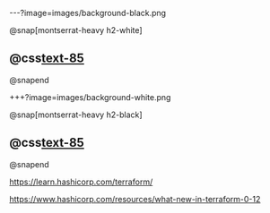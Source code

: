 ---?image=images/background-black.png

@snap[montserrat-heavy h2-white]
## @css[text-85](Questions?)
@snapend

+++?image=images/background-white.png

@snap[montserrat-heavy h2-black]
## @css[text-85](Resources)
@snapend

<https://learn.hashicorp.com/terraform/>

<https://www.hashicorp.com/resources/what-new-in-terraform-0-12>
